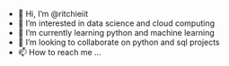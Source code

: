 - 👋 Hi, I’m @ritchieiit
- 👀 I’m interested in data science and cloud computing
- 🌱 I’m currently learning python and machine learning
- 💞️ I’m looking to collaborate on python and sql projects
- 📫 How to reach me ...

<!---
ritchieiit/ritchieiit is a ✨ special ✨ repository because its `README.md` (this file) appears on your GitHub profile.
You can click the Preview link to take a look at your changes.
--->
